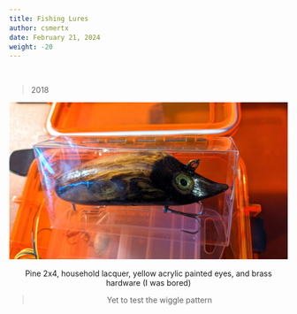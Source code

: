 ```yaml
---
title: Fishing Lures
author: csmertx
date: February 21, 2024
weight: -20
---
```


<br />

> 2018

<div style="text-align: center;">

![albumimg](/Blog/stuff/images/2by4_self_made_water_vole.jpg "Water vole ready for testing")

Pine 2x4, household lacquer, yellow acrylic painted eyes, and brass hardware (I was bored)

> Yet to test the wiggle pattern

<br />

</div><br />